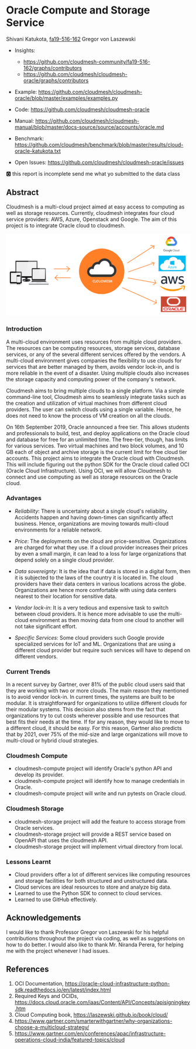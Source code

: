 # Oracle Compute and Storage Service

Shivani Katukota, [fa19-516-162](https://github.com/cloudmesh-community/fa19-516-162)
Gregor von Laszewski

* Insights: 

  * <https://github.com/cloudmesh-community/fa19-516-162/graphs/contributors>
  * <https://github.com/cloudmesh/cloudmesh-oracle/graphs/contributors>

* Example: <https://github.com/cloudmesh/cloudmesh-oracle/blob/master/examples/examples.py>
* Code: <https://github.com/cloudmesh/cloudmesh-oracle>
* Manual: <https://github.com/cloudmesh/cloudmesh-manual/blob/master/docs-source/source/accounts/oracle.md>
* Benchmark: <https://github.com/cloudmesh/benchmark/blob/master/results/cloud-oracle-katukota.txt>
* Open Issues: <https://github.com/cloudmesh/cloudmesh-oracle/issues>

:o2: this report is incomplete send me what yo submitted to the data class

## Abstract

Cloudmesh is a multi-cloud project aimed at easy access to computing as
well as storage resources. Currently, cloudmesh integrates four cloud
service providers: AWS, Azure, Openstack and Google. The aim of this
project is to integrate Oracle cloud to cloudmesh.

![Cloudmesh](images/cloudmesh.png)

### Introduction

A multi-cloud environment uses resources from multiple cloud providers.
The resources can be computing resources, storage services, database
services, or any of the several different services offered by the
vendors. A multi-cloud environment gives companies the flexibility to
use clouds for services that are better managed by them, avoids vendor
lock-in, and is more reliable in the event of a disaster. Using multiple
clouds also increases the storage capacity and computing power of the
company's network.

Cloudmesh aims to bring multiple clouds to a single platform. Via a
simple command-line tool, Cloudmesh aims to seamlessly integrate tasks
such as the creation and utilization of virtual machines from different
cloud providers. The user can switch clouds using a single variable.
Hence, he does not need to know the process of VM creation on all the
clouds.

On 16th September 2019, Oracle announced a free tier. This allows
students and professionals to build, test, and deploy applications on
the Oracle cloud and database for free for an unlimited time. The
free-tier, though, has limits for various services. Two virtual machines
and two block volumes, and 10 GB each of object and archive storage is
the current limit for free cloud tier accounts. This project aims to
integrate the Oracle cloud with Cloudmesh. This will include figuring
out the python SDK for the Oracle cloud called OCI (Oracle Cloud
Infrastructure). Using OCI, we will allow Cloudmesh to connect and use
computing as well as storage resources on the Oracle cloud.

### Advantages

* *Reliability*: There is uncertainty about a single cloud's reliability.
  Accidents happen and having down-times can significantly affect
  business. Hence, organizations are moving towards multi-cloud
  environments for a reliable network.

* *Price*: The deployments on the cloud are price-sensitive. Organizations
  are charged for what they use. If a cloud provider increases their
  prices by even a small margin, it can lead to a loss for large
  organizations that depend solely on a single cloud provider.
 
* *Data sovereignty*: It is the idea that if data is stored in a digital form, 
  then it is subjected to the laws of the country it is located in. The cloud 
  providers have their data centers in various locations across the globe. 
  Organizations are hence more comfortable with using data centers nearest to 
  their location for sensitive data. 

* *Vendor lock-in*: It is a very tedious and expensive task to switch
  between cloud providers. It is hence more advisable to use the
  multi-cloud environment as then moving data from one cloud to another
  will not take significant effort.
 
* *Specific Services*: Some cloud providers such Google provide
  specialized services for IoT and ML. Organizations that are using a
  different cloud provider but require such services will have to depend
  on different vendors.

### Current Trends

In a recent survey by Gartner, over 81% of the public cloud users said that they
are working with two or more clouds. The main reason they mentioned is to avoid 
vendor lock-in. In current times, the systems are built to be modular. It is 
straightforward for organizations to utilize different clouds for their modular 
systems. This decision also stems from the fact that organizations try to cut 
costs wherever possible and use resources that best fits their needs at the 
time. If for any reason, they would like to move to a different cloud, it should
be easy. For this reason, Gartner also predicts that by 2021, over 75% of the 
mid-size and large organizations will move to multi-cloud or hybrid cloud 
strategies.

### Cloudmesh Compute

* cloudmesh-compute project will identify Oracle's python API and 
  develop its provider.
* cloudmesh-compute project will identify how to manage credentials 
  in Oracle.
* cloudmesh-compute project will write and run pytests on Oracle cloud. 

### Cloudmesh Storage

* cloudmesh-storage project will add the feature to access storage from 
  Oracle services.
* cloudmesh-storage project will provide a REST service based on 
  OpenAPI that uses the cloudmesh API.
* cloudmesh-storage project will implement virtual directory from local.

### Lessons Learnt

* Cloud providers offer a lot of different services like computing resources 
and storage facilities for both structured and unstructured data.
* Cloud services are ideal resources to store and analyze big data.
* Learned to use the Python SDK to connect to cloud services.
* Learned to use GitHub effectively.

## Acknowledgements

I would like to thank Professor Gregor von Laszewski for his helpful
contributions throughout the project via coding, as well as suggestions on
how to do better. I would also like to thank Mr. Niranda Perera, for helping me 
with the project whenever I had issues.

## References

1. OCI Documentation, 
<https://oracle-cloud-infrastructure-python-sdk.readthedocs.io/en/latest/index.html>
1. Required Keys and OCIDs, 
<https://docs.cloud.oracle.com/iaas/Content/API/Concepts/apisigningkey.htm>
1. Cloud Computing book, <https://laszewski.github.io/book/cloud/>
1. <https://www.gartner.com/smarterwithgartner/why-organizations-choose-a-multicloud-strategy/>
1. <https://www.gartner.com/en/conferences/apac/infrastructure-operations-cloud-india/featured-topics/cloud>
